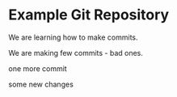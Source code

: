 # Example Git Repository

We are learning how to make commits.

We are making few commits - bad ones.

one more commit


some new changes